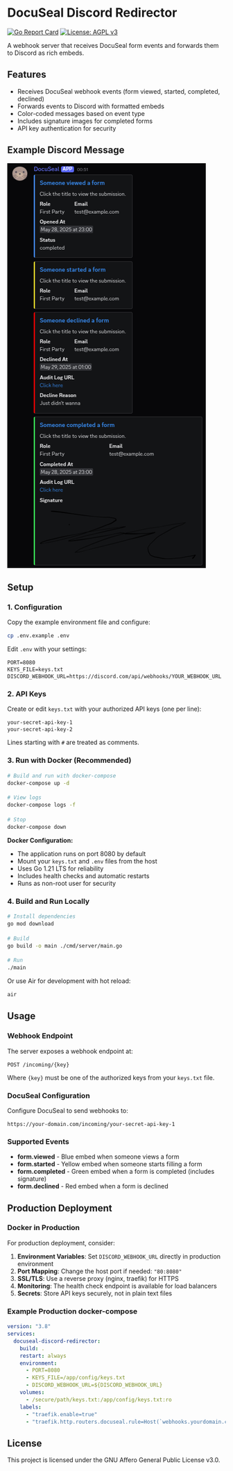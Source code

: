 # DocuSeal Discord Redirector

[![Go Report Card](https://goreportcard.com/badge/github.com/J4yTr1n1ty/DocuSeal-Discord-Redirector)](https://goreportcard.com/report/github.com/J4yTr1n1ty/DocuSeal-Discord-Redirector)
[![License: AGPL v3](https://img.shields.io/badge/License-AGPL%20v3-blue.svg)](https://www.gnu.org/licenses/agpl-3.0)

A webhook server that receives DocuSeal form events and forwards them to Discord as rich embeds.

## Features

- Receives DocuSeal webhook events (form viewed, started, completed, declined)
- Forwards events to Discord with formatted embeds
- Color-coded messages based on event type
- Includes signature images for completed forms
- API key authentication for security

## Example Discord Message

![Example Discord Message](docs/example.png)

## Setup

### 1. Configuration

Copy the example environment file and configure:

```bash
cp .env.example .env
```

Edit `.env` with your settings:

```env
PORT=8080
KEYS_FILE=keys.txt
DISCORD_WEBHOOK_URL=https://discord.com/api/webhooks/YOUR_WEBHOOK_URL
```

### 2. API Keys

Create or edit `keys.txt` with your authorized API keys (one per line):

```
your-secret-api-key-1
your-secret-api-key-2
```

Lines starting with `#` are treated as comments.

### 3. Run with Docker (Recommended)

```bash
# Build and run with docker-compose
docker-compose up -d

# View logs
docker-compose logs -f

# Stop
docker-compose down
```

**Docker Configuration:**

- The application runs on port 8080 by default
- Mount your `keys.txt` and `.env` files from the host
- Uses Go 1.21 LTS for reliability
- Includes health checks and automatic restarts
- Runs as non-root user for security

### 4. Build and Run Locally

```bash
# Install dependencies
go mod download

# Build
go build -o main ./cmd/server/main.go

# Run
./main
```

Or use Air for development with hot reload:

```bash
air
```

## Usage

### Webhook Endpoint

The server exposes a webhook endpoint at:

```
POST /incoming/{key}
```

Where `{key}` must be one of the authorized keys from your `keys.txt` file.

### DocuSeal Configuration

Configure DocuSeal to send webhooks to:

```
https://your-domain.com/incoming/your-secret-api-key-1
```

### Supported Events

- **form.viewed** - Blue embed when someone views a form
- **form.started** - Yellow embed when someone starts filling a form
- **form.completed** - Green embed when a form is completed (includes signature)
- **form.declined** - Red embed when a form is declined

## Production Deployment

### Docker in Production

For production deployment, consider:

1. **Environment Variables**: Set `DISCORD_WEBHOOK_URL` directly in production environment
2. **Port Mapping**: Change the host port if needed: `"80:8080"`
3. **SSL/TLS**: Use a reverse proxy (nginx, traefik) for HTTPS
4. **Monitoring**: The health check endpoint is available for load balancers
5. **Secrets**: Store API keys securely, not in plain text files

### Example Production docker-compose

```yaml
version: "3.8"
services:
  docuseal-discord-redirector:
    build: .
    restart: always
    environment:
      - PORT=8080
      - KEYS_FILE=/app/config/keys.txt
      - DISCORD_WEBHOOK_URL=${DISCORD_WEBHOOK_URL}
    volumes:
      - /secure/path/keys.txt:/app/config/keys.txt:ro
    labels:
      - "traefik.enable=true"
      - "traefik.http.routers.docuseal.rule=Host(`webhooks.yourdomain.com`)"
```

## License

This project is licensed under the GNU Affero General Public License v3.0.
